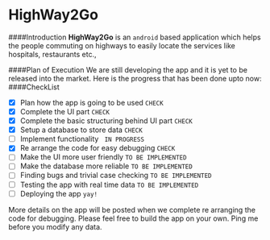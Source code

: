 # HighWay2Go

####Introduction
**HighWay2Go** is an `android` based application which helps the people commuting on highways to easily locate the services like hospitals, restaurants etc.,

####Plan of Execution
We are still developing the app and it is yet to be released into the market.
Here is the progress that has been done upto now:
####CheckList
- [x] Plan how the app is going to be used                  ` CHECK `
- [x] Complete the UI part                                   ` CHECK `
- [x] Complete the basic structuring behind UI part          ` CHECK `
- [x] Setup a database to store data                         ` CHECK ` 
- [ ] Implement functionality                                ` IN PROGRESS `
- [x] Re arrange the code for easy debugging  ` CHECK `
- [ ] Make the UI more user friendly  ` TO BE IMPLEMENTED `
- [ ] Make the database more reliable  ` TO BE IMPLEMENTED `
- [ ] Finding bugs and trivial case checking  ` TO BE IMPLEMENTED `
- [ ] Testing the app with real time data  ` TO BE IMPLEMENTED `
- [ ] Deploying the app  `yay!`

More details on the app will be posted when we complete re arranging the code for debugging.
Please feel free to build the app on your own. Ping me before you modify any data.
